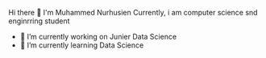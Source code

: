 Hi there 👋 I'm Muhammed Nurhusien
Currently, i am computer science snd enginrring student
- 🔭 I’m currently working on Junier Data Science
- 🌱 I’m currently learning Data Science
